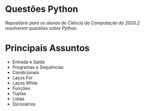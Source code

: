 # Questões Python 

_Repositório para os alunos de Ciência da Computação do 2020.2 resolverem questões sobre Python._ 

# Principais Assuntos 

- Entrada e Saida 
- Programas e Sequências 
- Condicionais 
- Laços For 
- Laços While
- Funções 
- Tuplas
- Listas
- Dicionários 
